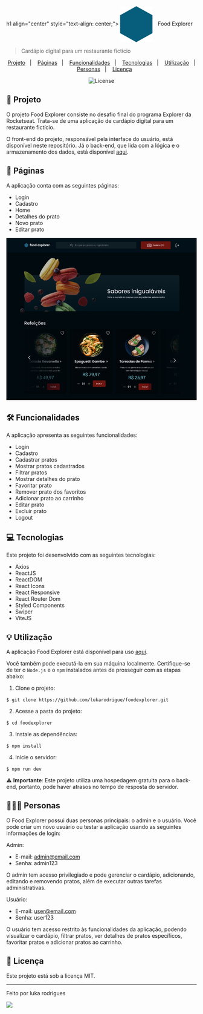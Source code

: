 h1 align="center" style="text-align: center;">
   <img alt="Logo do Food Explorer" src="./src/assets/favicon.svg" style="vertical-align: middle; margin-right: 10px;">
   Food Explorer
 </h1>
 
 > Cardápio digital para um restaurante fictício
 
 <p align="center">
   <a href="#project">Projeto</a>&nbsp;&nbsp;&nbsp;|&nbsp;&nbsp;&nbsp;
   <a href="#pages">Páginas</a>&nbsp;&nbsp;&nbsp;|&nbsp;&nbsp;&nbsp;
   <a href="#features">Funcionalidades</a>&nbsp;&nbsp;&nbsp;|&nbsp;&nbsp;&nbsp;
   <a href="#technologies">Tecnologias</a>&nbsp;&nbsp;&nbsp;|&nbsp;&nbsp;&nbsp;
   <a href="#usage">Utilização</a>&nbsp;&nbsp;&nbsp;|&nbsp;&nbsp;&nbsp;
   <a href="#users">Personas</a>&nbsp;&nbsp;&nbsp;|&nbsp;&nbsp;&nbsp;
   <a href="#license">Licença</a>
 </p>
 
 <p align="center">
   <img alt="License" src="https://img.shields.io/static/v1?label=license&message=MIT&color=49AA26&labelColor=000000">
 </p>
 
 <h2 id="project">📁 Projeto</h2>
 
 O projeto Food Explorer consiste no desafio final do programa Explorer da Rocketseat. Trata-se de uma aplicação de cardápio digital para um restaurante fictício.
 
 O front-end do projeto, responsável pela interface do usuário, está disponível neste repositório. Já o back-end, que lida com a lógica e o armazenamento dos dados, está disponível [aqui](https://github.com/lukarodrigue/foodExploreApi.git).
 
 <h2 id="pages">📃 Páginas</h2>
 
 A aplicação conta com as seguintes páginas:
 
 - Login
 - Cadastro
 - Home
 - Detalhes do prato
 - Novo prato
 - Editar prato
 
 !["Página home"](./src/assets/home.png)
 
 <h2 id="features">🛠️ Funcionalidades</h2>
 
 A aplicação apresenta as seguintes funcionalidades:
 
 - Login
 - Cadastro
 - Cadastrar pratos
 - Mostrar pratos cadastrados
 - Filtrar pratos
 - Mostrar detalhes do prato
 - Favoritar prato
 - Remover prato dos favoritos
 - Adicionar prato ao carrinho
 - Editar prato
 - Excluir prato
 - Logout
 
 <h2 id="technologies">💻 Tecnologias</h2>
 
 Este projeto foi desenvolvido com as seguintes tecnologias:
 
 - Axios
 - ReactJS
 - ReactDOM
 - React Icons
 - React Responsive
 - React Router Dom
 - Styled Components
 - Swiper
 - ViteJS
 
 <h2 id="usage">💡 Utilização</h2>
 
 A aplicação Food Explorer está disponível para uso [aqui](https://foodexplorer12.netlify.app).
 
 Você também pode executá-la em sua máquina localmente. Certifique-se de ter o ``Node.js`` e o ``npm`` instalados antes de prosseguir com as etapas abaixo:
 
 1. Clone o projeto:
 
 ```
 $ git clone https://github.com/lukarodrigue/foodexplorer.git
 ```
 
 2. Acesse a pasta do projeto:
 
 ```
 $ cd foodexplorer
 ```
 
 3. Instale as dependências:
 
 ```
 $ npm install
 ```
 
 4. Inicie o servidor:
 
 ```
 $ npm run dev
 ```
 
 ⚠️ **Importante**: Este projeto utiliza uma hospedagem gratuita para o back-end, portanto, pode haver atrasos no tempo de resposta do servidor.
 
 <h2 id="users">👩🏾‍💻 Personas</h2>
 
 O Food Explorer possui duas personas principais: o admin e o usuário. Você pode criar um novo usuário ou testar a aplicação usando as seguintes informações de login:
 
 Admin:
 
 - E-mail: admin@email.com
 - Senha: admin123
 
 O admin tem acesso privilegiado e pode gerenciar o cardápio, adicionando, editando e removendo pratos, além de executar outras tarefas administrativas.
 
 Usuário:
 
 - E-mail: user@email.com
 - Senha: user123
 
 O usuário tem acesso restrito às funcionalidades da aplicação, podendo visualizar o cardápio, filtrar pratos, ver detalhes de pratos específicos, favoritar pratos e adicionar pratos ao carrinho.
 
 <h2 id="license">📝 Licença</h2>
 
 Este projeto está sob a licença MIT.
 
 ---
 
 Feito por luka rodrigues
 
 <div style="display: flex;">
   <a href="https://www.linkedin.com/in/luka-rodrigues-goncalves-3357512b4/" target="_blank"><img src="https://img.shields.io/badge/-LinkedIn-%230077B5?style=for-the-badge&logo=linkedin&logoColor=white" 
